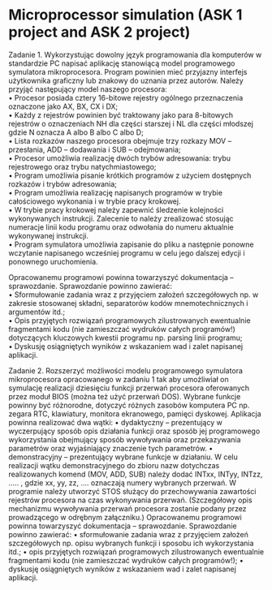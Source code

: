 # Microprocessor simulation (ASK 1 project and ASK 2 project)
Zadanie 1.
Wykorzystując dowolny język programowania dla komputerów w standardzie PC napisać aplikację stanowiącą model
programowego symulatora mikroprocesora. Program powinien mieć przyjazny interfejs użytkownika graficzny lub znakowy do
uznania przez autorów. Należy przyjąć następujący model naszego procesora:  
• Procesor posiada cztery 16-bitowe rejestry ogólnego przeznaczenia oznaczone jako AX, BX, CX i DX;  
• Każdy z rejestrów powinien być traktowany jako para 8-bitowych rejestrów o oznaczeniach NH dla części starszej i NL
dla części młodszej gdzie N oznacza A albo B albo C albo D;  
• Lista rozkazów naszego procesora obejmuje trzy rozkazy MOV – przesłania, ADD – dodawania i SUB – odejmowania;  
• Procesor umożliwia realizację dwóch trybów adresowania: trybu rejestrowego oraz trybu natychmiastowego;  
• Program umożliwia pisanie krótkich programów z użyciem dostępnych rozkazów i trybów adresowania;  
• Program umożliwia realizację napisanych programów w trybie całościowego wykonania i w trybie pracy krokowej.  
• W trybie pracy krokowej należy zapewnić śledzenie kolejności wykonywanych instrukcji. Zalecenie to należy
zrealizować stosując numeracje linii kodu programu oraz odwołania do numeru aktualnie wykonywanej instrukcji.  
• Program symulatora umożliwia zapisanie do pliku a następnie ponowne wczytanie napisanego wcześniej programu w
celu jego dalszej edycji i ponownego uruchomienia.  
  
Opracowanemu programowi powinna towarzyszyć dokumentacja – sprawozdanie. Sprawozdanie powinno zawierać:  
• Sformułowanie zadania wraz z przyjęciem założeń szczegółowych np. w zakresie stosowanej składni, separatorów kodów
mnemotechnicznych i argumentów itd.;  
• Opis przyjętych rozwiązań programowych zilustrowanych ewentualnie fragmentami kodu (nie zamieszczać wydruków całych
programów!) dotyczących kluczowych kwestii programu np. parsing linii programu;  
• Dyskusję osiągniętych wyników z wskazaniem wad i zalet napisanej aplikacji.


Zadanie 2.
Rozszerzyć możliwości modelu programowego symulatora mikroprocesora opracowanego w zadaniu 1 tak aby umożliwiał
on symulację realizacji dziesięciu funkcji przerwań procesora oferowanych przez moduł BIOS (można też użyć przerwań DOS).
Wybrane funkcje powinny być różnorodne, dotyczyć różnych zasobów komputera PC np. zegara RTC, klawiatury, monitora
ekranowego, pamięci dyskowej. Aplikacja powinna realizować dwa wątki:
• dydaktyczny – prezentujący w wyczerpujący sposób opis działania funkcji oraz sposób jej programowego
 wykorzystania obejmujący sposób wywoływania oraz przekazywania parametrów oraz wyjaśniający znaczenie tych
 parametrów.
• demonstracyjny – prezentujący wybrane funkcje w działaniu.
W celu realizacji wątku demonstracyjnego do zbioru nazw dotychczas realizowanych komend (MOV, ADD, SUB) należy dodać
INTxx, INTyy, INTzz, ….. , gdzie xx, yy, zz, …. oznaczają numery wybranych przerwań. W programie należy utworzyć STOS
służący do przechowywania zawartości rejestrów procesora na czas wykonywania przerwań. (Szczegółowy opis mechanizmu
wywoływania przerwań procesora zostanie podany przez prowadzącego w odrębnym załączniku.)
Opracowanemu programowi powinna towarzyszyć dokumentacja – sprawozdanie. Sprawozdanie powinno zawierać:
• sformułowanie zadania wraz z przyjęciem założeń szczegółowych np. opisu wybranych funkcji i sposobu ich wykorzystania
itd.;
• opis przyjętych rozwiązań programowych zilustrowanych ewentualnie fragmentami kodu (nie zamieszczać wydruków całych
programów!);
• dyskusję osiągniętych wyników z wskazaniem wad i zalet napisanej aplikacji.
